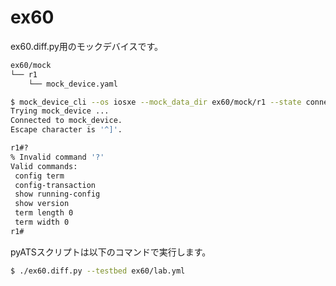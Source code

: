 # ex60

ex60.diff.py用のモックデバイスです。

```bash
ex60/mock
└── r1
    └── mock_device.yaml
```

```bash
$ mock_device_cli --os iosxe --mock_data_dir ex60/mock/r1 --state connect
Trying mock_device ...
Connected to mock_device.
Escape character is '^]'.

r1#?
% Invalid command '?'
Valid commands:
 config term
 config-transaction
 show running-config
 show version
 term length 0
 term width 0
r1#
```

pyATSスクリプトは以下のコマンドで実行します。

```bash
$ ./ex60.diff.py --testbed ex60/lab.yml
```
